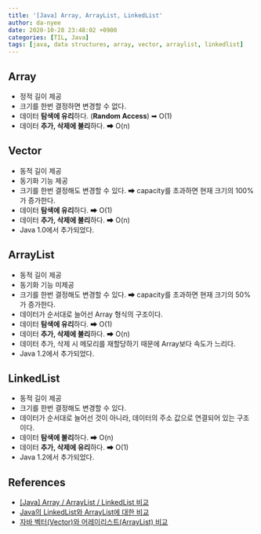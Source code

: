 ```yaml
---
title: '[Java] Array, ArrayList, LinkedList'
author: da-nyee
date: 2020-10-28 23:48:02 +0900
categories: [TIL, Java]
tags: [java, data structures, array, vector, arraylist, linkedlist]
---
```


## Array

- 정적 길이 제공
- 크기를 한번 결정하면 변경할 수 없다.
- 데이터 **탐색에 유리**하다. (**Random Access**) ➡ O(1)
- 데이터 **추가, 삭제에 불리**하다. ➡ O(n)

## Vector

- 동적 길이 제공
- 동기화 기능 제공
- 크기를 한번 결정해도 변경할 수 있다. ➡ capacity를 초과하면 현재 크기의 100%가 증가한다.
- 데이터 **탐색에 유리**하다. ➡ O(1)
- 데이터 **추가, 삭제에 불리**하다. ➡ O(n)
- Java 1.0에서 추가되었다.

## ArrayList

- 동적 길이 제공
- 동기화 기능 미제공
- 크기를 한번 결정해도 변경할 수 있다. ➡ capacity를 초과하면 현재 크기의 50%가 증가한다.
- 데이터가 순서대로 늘어선 Array 형식의 구조이다.
- 데이터 **탐색에 유리**하다. ➡ O(1)
- 데이터 **추가, 삭제에 불리**하다. ➡ O(n)
- 데이터 추가, 삭제 시 메모리를 재할당하기 때문에 Array보다 속도가 느리다.
- Java 1.2에서 추가되었다.

## LinkedList

- 동적 길이 제공
- 크기를 한번 결정해도 변경할 수 있다.
- 데이터가 순서대로 늘어선 것이 아니라, 데이터의 주소 값으로 연결되어 있는 구조이다.
- 데이터 **탐색에 불리**하다. ➡ O(n)
- 데이터 **추가, 삭제에 유리**하다. ➡ O(1)
- Java 1.2에서 추가되었다.

## References

- [[Java] Array / ArrayList / LinkedList 비교](https://m.blog.naver.com/tjsdk2769/221781313533)
- [Java의 LinkedList와 ArrayList에 대한 비교](https://www.holaxprogramming.com/2014/02/12/java-list-interface/)
- [자바 벡터(Vector)와 어레이리스트(ArrayList) 비교](https://yeolco.tistory.com/94)